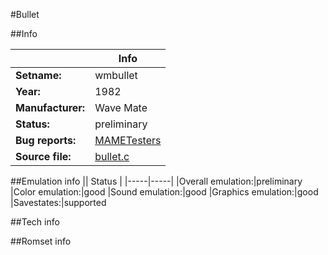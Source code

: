 #Bullet

##Info

||Info|
|-----|-----|
|**Setname:**|wmbullet
|**Year:**|1982
|**Manufacturer:**|Wave Mate
|**Status:**|preliminary
|**Bug reports:**|[MAMETesters](http://mametesters.org/view_all_set.php?type=1&temporary=y&search=bullet.c)
|**Source file:**|[bullet.c](https://github.com/mamedev/mame/blob/master/src/mess/drivers/bullet.c)

##Emulation info
|| Status |
|-----|-----|
|Overall emulation:|preliminary
|Color emulation:|good
|Sound emulation:|good
|Graphics emulation:|good
|Savestates:|supported

##Tech info

##Romset info

<!--- START OF EDITED COMMENT DO NOT TOUCH TEXT ABOVE-->
